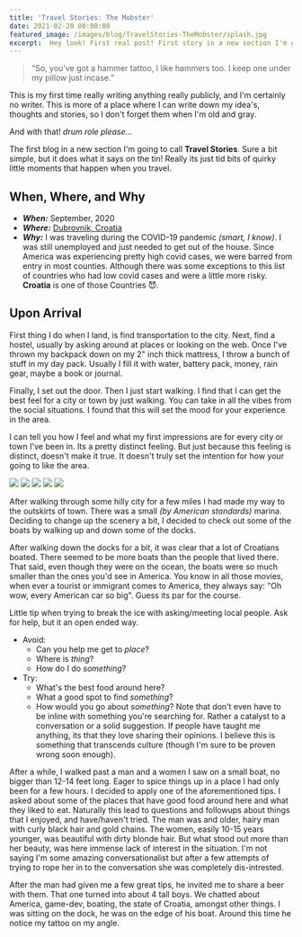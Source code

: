 ```yaml
---
title: 'Travel Stories: The Mobster'
date: 2021-02-20 00:00:00
featured_image: /images/blog/TravelStories-TheMobster/splash.jpg
excerpt:  Hey look! First real post! First story in a new section I'm going to call 'Travel Stories'. Sure a bit simple, but it does what it says on the tin!
---
```


> “So, you've got a hammer tattoo, I like hammers too. I keep one under my pillow just incase.”

This is my first time really writing anything really publicly, and I'm certainly no writer. This is more of a place where I can write down my idea's, thoughts and stories, so I don't forget them when I'm old and gray.

And with that! *drum role please...*

The first blog in a new section I'm going to call **Travel Stories**. Sure a bit simple, but it does what it says on the tin! Really its just tid bits of quirky little moments that happen when you travel. 

## When, Where, and Why

* ***When:*** September, 2020
* ***Where:*** [Dubrovnik, Croatia](https://www.google.com/maps/place/Dubrovnik,+Croatia/data=!4m2!3m1!1s0x134b8ba20835e87d:0x400ad50862bd500?sa=X&ved=2ahUKEwjqgL-6_oLsAhWd8uAKHWTPA-wQ8gEwKnoECB0QBA)
* ***Why:*** I was traveling during the COVID-19 pandemic _(smart, I know)_. I was still unemployed and just needed to get out of the house. Since America was experiencing pretty high covid cases, we were barred from entry in most counties. Although there was some exceptions to this list of countries who had low covid cases and were a little more risky. **Croatia** is one of those Countries 😈.

## Upon Arrival

First thing I do when I land, is find transportation to the city. Next, find a hostel, usually by asking around at places or looking on the web. Once I've thrown my backpack down on my 2" inch thick mattress, I throw a bunch of stuff in my day pack. Usually I fill it with water, battery pack, money, rain gear, maybe a book or journal. 

Finally, I set out the door.  Then I just start walking. I find that I can get the best feel for a city or town by just walking. You can take in all the vibes from the social situations. I found that this will set the mood for your experience in the area.

I can tell you how I feel and what my first impressions are for every city or town I've been in. Its a pretty distinct feeling. But just because this feeling is distinct, doesn't make it true. It doesn't truly set the intention for how your going to like the area.

<div class="gallery" data-columns="3">
    <img src="/images/blog/TravelStory-Mobster/cityview-1.jpg">
    <img src="/images/blog/TravelStory-Mobster/cityview-2.jpg">
    <img src="/images/blog/TravelStory-Mobster/cityview-3.jpg">
    <img src="/images/blog/TravelStory-Mobster/cityview-4.jpg">
    <img src="/images/blog/TravelStory-Mobster/cityview-5.jpg">
</div>

After walking through some hilly city for a few miles I had made my way to the outskirts of town. There was a small _(by American standards)_ marina. Deciding to change up the scenery a bit, I decided to check out some of the boats by walking up and down some of the docks.

After walking down the docks for a bit, it was clear that a lot of Croatians boated. There seemed to be more boats than the people that lived there. That said, even though they were on the ocean, the boats were so much smaller than the ones you'd see in America. You know in all those movies, when ever a tourist or immigrant comes to America, they always say: "Oh wow, every American car so big". Guess its par for the course.

Little tip when trying to break the ice with asking/meeting local people. Ask for help, but it an open ended way.
* Avoid:
    - Can you help me get to _place_?
    - Where is _thing_?
    - How do I do _something_?
* Try:
    - What's the best food around here?
    - What a good spot to find _something_?
    - How would you go about _something_?
Note that don't even have to be inline with something you're searching for. Rather a catalyst to a conversation or a solid suggestion. If people have taught me anything, its that they love sharing their opinions. I believe this is something that transcends culture (though I'm sure to be proven wrong soon enough).

After a while, I walked past a man and a women I saw on a small boat, no bigger than 12-14 feet long. Eager to spice things up in a place I had only been for a few hours. I decided to apply one of the aforementioned tips. I asked about some of the places that have good food around here and what they liked to eat. Naturally this lead to questions and followups about things that I enjoyed, and have/haven't tried. The man was and older, hairy man with curly black hair and gold chains. The women, easily 10-15 years younger, was beautiful with dirty blonde hair. But what stood out more than her beauty, was here immense lack of interest in the situation. I'm not saying I'm some amazing conversationalist but after a few attempts of trying to rope her in to the conversation she was completely dis-intrested.

After the man had given me a few great tips, he invited me to share a beer with them. That one turned into about 4 tall boys. We chatted about America, game-dev, boating, the state of Croatia, amongst other things. I was sitting on the dock, he was on the edge of his boat. Around this time he notice my tattoo on my angle.